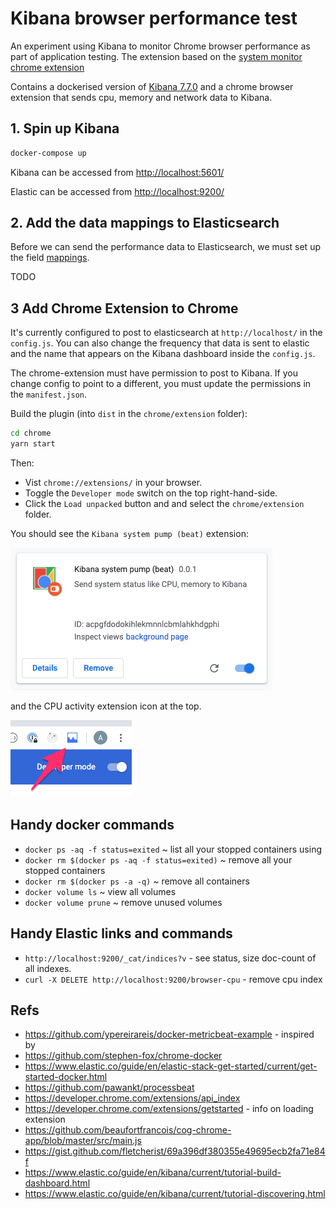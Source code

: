 # Kibana browser performance test

An experiment using Kibana to monitor Chrome browser performance as part of application testing. The extension based on the [system monitor chrome extension](https://chrome.google.com/webstore/detail/system-monitor/ecmlflnkenbdjfocclindonmigndecla)

Contains a dockerised version of [Kibana 7.7.0](https://www.elastic.co/kibana) and a chrome browser extension that sends cpu, memory and network data to Kibana.


## 1. Spin up Kibana
 
``` bash
docker-compose up
```

Kibana can be accessed from [http://localhost:5601/](http://localhost:5601/)

Elastic can be accessed from [http://localhost:9200/](http://localhost:9200/)

## 2. Add the data mappings to Elasticsearch 

Before we can send the performance data to Elasticsearch, we must set up the field [mappings](https://www.elastic.co/guide/en/elasticsearch/reference/7.7/mapping.html).

TODO

## 3 Add Chrome Extension to Chrome

It's currently configured to post to elasticsearch at ```http://localhost/``` in the ```config.js```.  You can also change the frequency that data is sent to elastic and the name that appears on the Kibana dashboard inside the ```config.js```.  

The chrome-extension must have permission to post to Kibana. If you change config to point to a different, you must update the permissions in the ```manifest.json```.

Build the plugin (into ```dist``` in the ```chrome/extension``` folder):

```bash
cd chrome
yarn start 
``` 

Then:

* Vist ```chrome://extensions/``` in your browser.  
* Toggle the ```Developer mode``` switch on the top right-hand-side.
* Click the ```Load unpacked``` button and and select the ```chrome/extension``` folder.

You should see the ```Kibana system pump (beat)``` extension:
 
![ext](./assets/extension.png)

and the CPU activity extension icon at the top. 

![ext](./assets/icon.png)

## Handy docker commands

* `docker ps -aq -f status=exited` ~ list all your stopped containers using
* `docker rm $(docker ps -aq -f status=exited)` ~ remove all your stopped containers
* `docker rm $(docker ps -a -q)` ~ remove all containers
* `docker volume ls` ~ view all volumes
* `docker volume prune` ~ remove unused volumes

## Handy Elastic links and commands

* ```http://localhost:9200/_cat/indices?v``` - see status, size doc-count of all indexes.
* ```curl -X DELETE http://localhost:9200/browser-cpu``` - remove cpu index

## Refs

* https://github.com/ypereirareis/docker-metricbeat-example - inspired by 
* https://github.com/stephen-fox/chrome-docker
* https://www.elastic.co/guide/en/elastic-stack-get-started/current/get-started-docker.html
* https://github.com/pawankt/processbeat
* https://developer.chrome.com/extensions/api_index
* https://developer.chrome.com/extensions/getstarted - info on loading extension
* https://github.com/beaufortfrancois/cog-chrome-app/blob/master/src/main.js
* https://gist.github.com/fletcherist/69a396df380355e49695ecb2fa71e84f
* https://www.elastic.co/guide/en/kibana/current/tutorial-build-dashboard.html
* https://www.elastic.co/guide/en/kibana/current/tutorial-discovering.html
